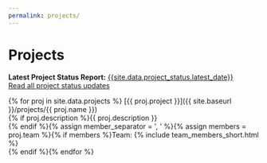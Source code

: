 ```yaml
---
permalink: projects/
---
```

# Projects

**Latest Project Status Report:**
[{{site.data.project_status.latest_date}}]({{site.data.project_status.latest_url}})<br/>
[Read all project status updates]({{site.data.project_status.all_updates_url}})

{% for proj in site.data.projects %}
[{{ proj.project }}]({{ site.baseurl }}/projects/{{ proj.name }})<br/>
{% if proj.description %}{{ proj.description }}<br/>
{% endif %}{% assign member_separator = ', ' %}{% assign members = proj.team %}{% if members %}Team: {% include team_members_short.html %}<br/>
{% endif %}{% endfor %}
